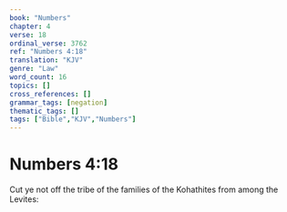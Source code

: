 ```yaml
---
book: "Numbers"
chapter: 4
verse: 18
ordinal_verse: 3762
ref: "Numbers 4:18"
translation: "KJV"
genre: "Law"
word_count: 16
topics: []
cross_references: []
grammar_tags: [negation]
thematic_tags: []
tags: ["Bible","KJV","Numbers"]
---
```


# Numbers 4:18

Cut ye not off the tribe of the families of the Kohathites from among the Levites:

